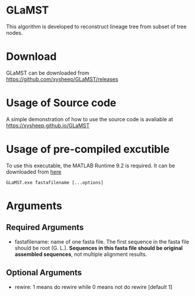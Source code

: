 # GLaMST
This algorithm is developed to reconstruct lineage tree from subset of tree nodes.

# Download 
GLaMST can be downloaded from https://github.com/xysheep/GLaMST/releases

# Usage of Source code
A simple demonstration of how to use the source code is avaliable at https://xysheep.github.io/GLaMST

# Usage of pre-compiled excutible
To use this executable, the MATLAB Runtime 9.2 is required. It can be downloaded from [here](https://www.mathworks.com/products/compiler/matlab-runtime.html)
```
GLaMST.exe fastafilename [...options]
```
# Arguments
## Required Arguments
- fastafilename: name of one fasta file. The first sequence in the fasta file should be root (G. L.). **Sequences in this fasta file should be original assembled sequences**, not multiple alignment results. 
## Optional Arguments
- rewire: 1 means do rewire while 0 means not do rewire [default 1]
